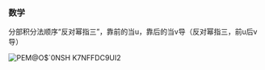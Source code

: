 ### 数学

分部积分法顺序“反对幂指三”，靠前的当u，靠后的当v导（反对幂指三，前u后v导）

![PEM@O$`0NSH K7NFFDC9UI2](https://user-images.githubusercontent.com/48854115/204170960-46bb07bf-aa63-41c5-8b72-56a4d9b29318.png)
